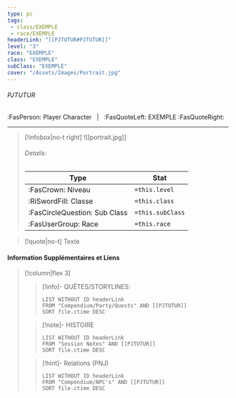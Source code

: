 ```yaml
---
type: pc
tags:
 - class/EXEMPLE
 - race/EXEMPLE
headerLink: "[[PJTUTUR#PJTUTUR]]"
level: "3"
race: "EXEMPLE"
class: "EXEMPLE"
subClass: "EXEMPLE"
cover: "/Assets/Images/Portrait.jpg"
---
```


###### PJTUTUR
:FasPerson: Player Character &nbsp; | &nbsp; :FasQuoteLeft: EXEMPLE :FasQuoteRight:
___
> [!infobox|no-t right]
> ![[portrait.jpg]]
> ###### Details:
> | Type | Stat |
> | ---- | ---- |
> | :FasCrown: Niveau   | `=this.level` |
> | :RiSwordFill: Classe |  `=this.class`|
> | :FasCircleQuestion: Sub Class |  `=this.subClass`|
> |  :FasUserGroup: Race |  `=this.race`|

> [!quote|no-t]
> Texte
 
#### Information Supplémentaires et Liens
> [!column|flex 3]
>> [!info]- QUÊTES/STORYLINES:
>>```dataview
>>LIST WITHOUT ID headerLink
>>FROM "Compendium/Party/Quests" AND [[PJTUTUR]]
>>SORT file.ctime DESC
>
>>[!note]- HISTOIRE
>>```dataview
>>LIST WITHOUT ID headerLink
>>FROM "Session Notes" AND [[PJTUTUR]]
>>SORT file.ctime DESC
>
>>[!hint]- Relations (PNJ)
>>```dataview
>>LIST WITHOUT ID headerLink
>>FROM "Compendium/NPC's" AND [[PJTUTUR]]
>>SORT file.ctime DESC
>>
```image-layout-masonry-3

```
